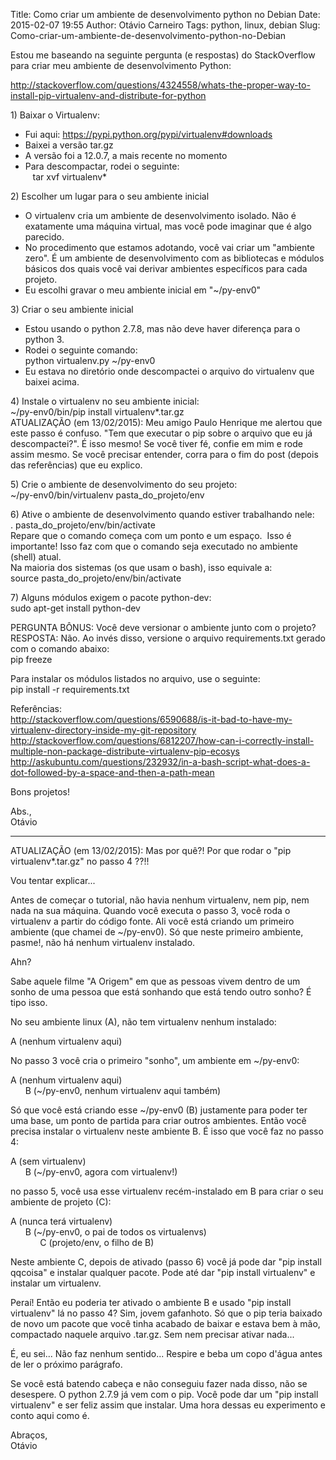 Title: Como criar um ambiente de desenvolvimento python no Debian
Date: 2015-02-07 19:55
Author: Otávio Carneiro
Tags: python, linux, debian
Slug: Como-criar-um-ambiente-de-desenvolvimento-python-no-Debian

Estou me baseando na seguinte pergunta (e respostas) do StackOverflow
para criar meu ambiente de desenvolvimento Python:

<http://stackoverflow.com/questions/4324558/whats-the-proper-way-to-install-pip-virtualenv-and-distribute-for-python>

1\) Baixar o Virtualenv:  
- Fui aqui: <https://pypi.python.org/pypi/virtualenv#downloads>  
- Baixei a versão tar.gz  
- A versão foi a 12.0.7, a mais recente no momento  
- Para descompactar, rodei o seguinte:  
   tar xvf virtualenv\*

2\) Escolher um lugar para o seu ambiente inicial  
- O virtualenv cria um ambiente de desenvolvimento isolado. Não é
exatamente uma máquina virtual, mas você pode imaginar que é algo
parecido.  
- No procedimento que estamos adotando, você vai criar um "ambiente
zero". É um ambiente de desenvolvimento com as bibliotecas e módulos
básicos dos quais você vai derivar ambientes específicos para cada
projeto.  
- Eu escolhi gravar o meu ambiente inicial em "\~/py-env0"

3\) Criar o seu ambiente inicial  
- Estou usando o python 2.7.8, mas não deve haver diferença para o
python 3.  
- Rodei o seguinte comando:  
python virtualenv.py \~/py-env0  
- Eu estava no diretório onde descompactei o arquivo do virtualenv que
baixei acima.

4\) Instale o virtualenv no seu ambiente inicial:  
\~/py-env0/bin/pip install virtualenv\*.tar.gz  
ATUALIZAÇÃO (em 13/02/2015): Meu amigo Paulo Henrique me alertou que
este passo é confuso. "Tem que executar o pip sobre o arquivo que eu já
descompactei?". É isso mesmo! Se você tiver fé, confie em mim e rode
assim mesmo. Se você precisar entender, corra para o fim do post (depois
das referências) que eu explico.

5\) Crie o ambiente de desenvolvimento do seu projeto:  
\~/py-env0/bin/virtualenv pasta\_do\_projeto/env

6\) Ative o ambiente de desenvolvimento quando estiver trabalhando nele:  
. pasta\_do\_projeto/env/bin/activate  
Repare que o comando começa com um ponto e um espaço.  Isso é
importante! Isso faz com que o comando seja executado no ambiente
(shell) atual.  
Na maioria dos sistemas (os que usam o bash), isso equivale a:  
source pasta\_do\_projeto/env/bin/activate

7\) Alguns módulos exigem o pacote python-dev:  
sudo apt-get install python-dev

PERGUNTA BÔNUS: Você deve versionar o ambiente junto com o projeto?  
RESPOSTA: Não. Ao invés disso, versione o arquivo requirements.txt
gerado com o comando abaixo:  
pip freeze

Para instalar os módulos listados no arquivo, use o seguinte:  
pip install -r requirements.txt

Referências:  
<http://stackoverflow.com/questions/6590688/is-it-bad-to-have-my-virtualenv-directory-inside-my-git-repository>  
<http://stackoverflow.com/questions/6812207/how-can-i-correctly-install-multiple-non-package-distribute-virtualenv-pip-ecosys>  
<http://askubuntu.com/questions/232932/in-a-bash-script-what-does-a-dot-followed-by-a-space-and-then-a-path-mean>

Bons projetos!

Abs.,  
Otávio

----------------------------------------------------------------  
ATUALIZAÇÃO (em 13/02/2015): Mas por quê?! Por que rodar o "pip
virtualenv\*.tar.gz" no passo 4 ??!!

Vou tentar explicar...

Antes de começar o tutorial, não havia nenhum virtualenv, nem pip, nem
nada na sua máquina. Quando você executa o passo 3, você roda o
virtualenv a partir do código fonte. Ali você está criando um primeiro
ambiente (que chamei de \~/py-env0). Só que neste primeiro ambiente,
pasme!, não há nenhum virtualenv instalado.

Ahn?

Sabe aquele filme "A Origem" em que as pessoas vivem dentro de um sonho
de uma pessoa que está sonhando que está tendo outro sonho? É tipo isso.

No seu ambiente linux (A), não tem virtualenv nenhum instalado:

A (nenhum virtualenv aqui)

No passo 3 você cria o primeiro "sonho", um ambiente em \~/py-env0:

A (nenhum virtualenv aqui)  
      B (\~/py-env0, nenhum virtualenv aqui também)

Só que você está criando esse \~/py-env0 (B) justamente para poder ter
uma base, um ponto de partida para criar outros ambientes. Então você
precisa instalar o virtualenv neste ambiente B. É isso que você faz no
passo 4:

A (sem virtualenv)  
      B (\~/py-env0, agora com virtualenv!)

no passo 5, você usa esse virtualenv recém-instalado em B para criar o
seu ambiente de projeto (C):

A (nunca terá virtualenv)  
      B (\~/py-env0, o pai de todos os virtualenvs)  
            C (projeto/env, o filho de B)

Neste ambiente C, depois de ativado (passo 6) você já pode dar "pip
install qqcoisa" e instalar qualquer pacote. Pode até dar "pip install
virtualenv" e instalar um virtualenv.

Peraí! Então eu poderia ter ativado o ambiente B e usado "pip install
virtualenv" lá no passo 4? Sim, jovem gafanhoto. Só que o pip teria
baixado de novo um pacote que você tinha acabado de baixar e estava bem
à mão, compactado naquele arquivo .tar.gz. Sem nem precisar ativar
nada...

É, eu sei... Não faz nenhum sentido... Respire e beba um copo d'água
antes de ler o próximo parágrafo.

Se você está batendo cabeça e não conseguiu fazer nada disso, não se
desespere. O python 2.7.9 já vem com o pip. Você pode dar um "pip
install virtualenv" e ser feliz assim que instalar. Uma hora dessas eu
experimento e conto aqui como é.

Abraços,  
Otávio


